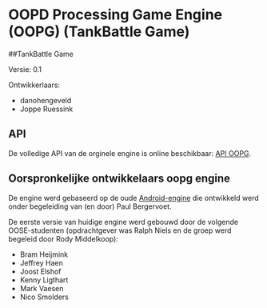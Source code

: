 # OOPD Processing Game Engine (OOPG) (TankBattle Game)

##TankBattle Game

Versie:
0.1

Ontwikkerlaars:
* danohengeveld
* Joppe Ruessink

## API
De volledige API van de orginele engine is online beschikbaar: [API OOPG](http://hanica.github.io/oopg/).

## Oorspronkelijke ontwikkelaars oopg engine
De engine werd gebaseerd op de oude [Android-engine](https://github.com/ddoa/game-api-android) die ontwikkeld werd onder begeleiding van (en door) Paul Bergervoet.

De eerste versie van huidige engine werd gebouwd door de volgende OOSE-studenten (opdrachtgever was Ralph Niels en de groep werd begeleid door Rody Middelkoop):

* Bram Heijmink
* Jeffrey Haen
* Joost Elshof
* Kenny Ligthart
* Mark Vaesen
* Nico Smolders


